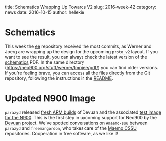 title:    Schematics Wrapping Up Towards V2
slug:     2016-week-42
category: news
date:     2016-10-15
author:   hellekin

# Schematics

This week the [ee] repository received the most commits, as Werner and
Joerg are wrapping up the design for the upcoming `proto_v2` layout.
If you want to see the result, you can always check the latest version
of the [schematics] PDF.  In the same directory
(<https://neo900.org/stuff/werner/tmp/ee/pdf/>) you can find older
versions.  If you're feeling brave, you can access all the files
directly from the Git repository, following the instructions in the
[README].

# Updated N900 Image

`parazyd` released [fresh ARM builds] of Devuan and the associated
[test image for the N900][TI].  This is the first step in upcoming
support for Neo900 by the [Devuan] project.  We've spotted conversations
on `#maemo-ssu` between `parazyd` and `freemangordon`, who takes care
of the [Maemo CSSU] repositories.  Cooperation in free software, as we
like it!

[schematics]: https://neo900.org/stuff/werner/tmp/ee/pdf/neo900.pdf
[ee]: https://neo900.org/git?p=ee;a=blob;f=README
[README]: https://neo900.org/git?p=ee;a=blob;f=README
[TI]: https://files.devuan.org/devuan_jessie_beta/testing/devuan_jessie_1.0.0-beta2.rc1_armhf_n900.img.xz
[fresh ARM builds]: https://lists.dyne.org/lurker/message/20161012.203353.ad85a13e.en.html
[Maemo CSSU]: http://wiki.maemo.org/Community_SSU
[Devuan]: https://devuan.org/